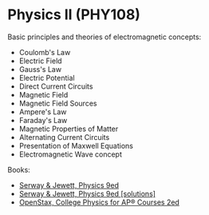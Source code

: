 # Physics II (PHY108)

Basic principles and theories of electromagnetic concepts:
- Coulomb's Law
- Electric Field
- Gauss's Law
- Electric Potential
- Direct Current Circuits
- Magnetic Field
- Magnetic Field Sources
- Ampere's Law
- Faraday's Law
- Magnetic Properties of Matter
- Alternating Current Circuits
- Presentation of Maxwell Equations
- Electromagnetic Wave concept

Books:
- [Serway & Jewett, Physics 9ed](https://annas-archive.org/md5/076b2e7e2084a32914bcb8ca29d04f4d)
- [Serway & Jewett, Physics 9ed [solutions]](https://annas-archive.org/md5/1d4b6c369e3117829a70fcfec481bbe4)
- [OpenStax, College Physics for AP® Courses 2ed](https://openstax.org/details/books/college-physics-ap-courses-2e)
